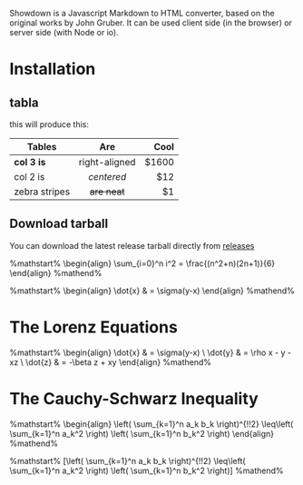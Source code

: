 Showdown is a Javascript Markdown to HTML converter, based on the original works by John Gruber. It can be used client side (in the browser) or server side (with Node or io).

# Installation

## tabla

this will produce this:

| Tables        | Are           | Cool  |
| ------------- |:-------------:| -----:|
| **col 3 is**  | right-aligned | $1600 |
| col 2 is      | *centered*    |   $12 |
| zebra stripes | ~~are neat~~  |    $1 |

## Download tarball

You can download the latest release tarball directly from [releases]

%mathstart%
\begin{align}
\sum_{i=0}^n i^2 = \frac{(n^2+n)(2n+1)}{6}
\end{align}
%mathend%

%mathstart%
\begin{align}
\dot{x} & = \sigma(y-x)
\end{align}
%mathend%

# The Lorenz Equations

%mathstart%
\begin{align}
\dot{x} & = \sigma(y-x) \\ 
\dot{y} & = \rho x - y - xz \\
\dot{z} & = -\beta z + xy
\end{align}
%mathend%

# The Cauchy-Schwarz Inequality

%mathstart%
\begin{align}
\left( \sum_{k=1}^n a_k b_k \right)^{\!\!2} \leq\left( \sum_{k=1}^n a_k^2 \right) \left( \sum_{k=1}^n b_k^2 \right)
\end{align}
%mathend%

%mathstart%
\[\left( \sum_{k=1}^n a_k b_k \right)^{\!\!2} \leq\left( \sum_{k=1}^n a_k^2 \right) \left( \sum_{k=1}^n b_k^2 \right)\]
%mathend%

[releases]: http://www.wikipedia.org
